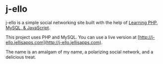 # j-ello

j-ello is a simple social networking site built with the help of [Learning PHP, MySQL, & JavaScript](http://lpmj.net).

This project uses PHP and MySQL. You can use a live version at [http://j-ello.jellisapps.com](http://j-ello.jellisapps.com).

The name is an amalgam of my name, a polarizing social network, and a delicious treat.